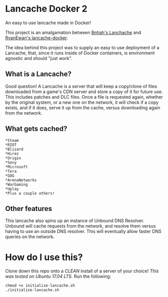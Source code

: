 # Lancache Docker 2
An easy to use lancache made in Docker!

This project is an amalgamation between [Bntjah's Lanchache](https://github.com/bntjah/lancache) and [RyanEwan's lancache-docker](https://github.com/RyanEwen/lan-cache-docker).

The idea behind this project was to supply an easy to use deployment of a Lancache, that, since it runs inside of Docker containers, is environment agnostic and should "just work".

## What is a Lancache?
Good question! A Lancache is a server that will keep a copy/clone of files downloaded from a game's CDN server and store a copy of it for future use. This includes patches and DLC files. Once a file is requested again, whether by the original system, or a new one on the network, it will check if a copy exists, and if it does, serve it up from the cache, versus downloading again from the network.

## What gets cached?
    *Steam
    *RIOT
    *Blizard
    *Hirez
    *Origin
    *Sony
    *Microsoft
    *Tera
    *GOG
    *ArenaNetworks
    *WarGaming
    *Uplay
    *Plus a couple others!
## Other features
This lancache also spins up an instance of Unbound DNS Resolver. Unbound will cache requests from the network, and resolve them versus having to use an outside DNS resolver. This will eventually allow faster DNS queries on the network.

# How do I use this?
Clone down this repo onto a _*CLEAN*_ install of a server of your choice! _This was tested on Ubuntu 17.04 LTS._
Run the following:
```
chmod +x initialize-lancache.sh
./initialize-lancache.sh
```